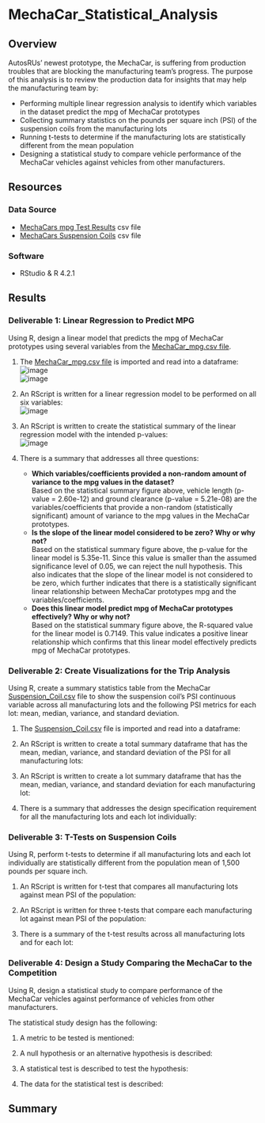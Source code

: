 # MechaCar_Statistical_Analysis

## Overview 
AutosRUs’ newest prototype, the MechaCar, is suffering from production troubles that are blocking the manufacturing team’s progress. The purpose of this analysis is to review the production data for insights that may help the manufacturing team by:
- Performing multiple linear regression analysis to identify which variables in the dataset predict the mpg of MechaCar prototypes
- Collecting summary statistics on the pounds per square inch (PSI) of the suspension coils from the manufacturing lots
- Running t-tests to determine if the manufacturing lots are statistically different from the mean population
- Designing a statistical study to compare vehicle performance of the MechaCar vehicles against vehicles from other manufacturers. 

## Resources
### Data Source 
- [MechaCars mpg Test Results](https://github.com/lkachury/MechaCar_Statistical_Analysis/blob/main/MechaCar_mpg.csv) csv file
- [MechaCars Suspension Coils](https://github.com/lkachury/MechaCar_Statistical_Analysis/blob/main/Suspension_Coil.csv) csv file

### Software
- RStudio & R 4.2.1  


## Results
### Deliverable 1: Linear Regression to Predict MPG
Using R, design a linear model that predicts the mpg of MechaCar prototypes using several variables from the [MechaCar_mpg.csv file](https://github.com/lkachury/MechaCar_Statistical_Analysis/blob/main/MechaCar_mpg.csv). 

1. The [MechaCar_mpg.csv file](https://github.com/lkachury/MechaCar_Statistical_Analysis/blob/main/MechaCar_mpg.csv) is imported and read into a dataframe:
<br /> ![image](https://user-images.githubusercontent.com/108038989/195750388-3e71244c-8710-480e-9878-42bcf695bfe1.png)
<br /> ![image](https://user-images.githubusercontent.com/108038989/195750731-5d504082-ed80-4db4-99c9-be01caff682f.png)

2. An RScript is written for a linear regression model to be performed on all six variables:
<br /> ![image](https://user-images.githubusercontent.com/108038989/195750818-e4e2b1a8-fbb0-4fa4-b598-e69cba8cc33a.png)

3. An RScript is written to create the statistical summary of the linear regression model with the intended p-values:
<br /> ![image](https://user-images.githubusercontent.com/108038989/195750961-559dcfb0-999d-42d2-95b3-2dcae50536a9.png)

4. There is a summary that addresses all three questions:
    - **Which variables/coefficients provided a non-random amount of variance to the mpg values in the dataset?** <br /> Based on the statistical summary figure above, vehicle length (p-value = 2.60e-12) and ground clearance (p-value = 5.21e-08) are the variables/coefficients that provide a non-random (statistically significant) amount of variance to the mpg values in the MechaCar prototypes. 
    - **Is the slope of the linear model considered to be zero? Why or why not?** <br /> Based on the statistical summary figure above, the p-value for the linear model is 5.35e-11. Since this value is smaller than the assumed significance level of 0.05, we can reject the null hypothesis. This also indicates that the slope of the linear model is not considered to be zero, which further indicates that there is a statistically significant linear relationship between MechaCar prototypes mpg and the variables/coefficients.
    - **Does this linear model predict mpg of MechaCar prototypes effectively? Why or why not?** <br /> Based on the statistical summary figure above, the R-squared value for the linear model is 0.7149. This value indicates a positive linear relationship which confirms that this linear model effectively predicts mpg of MechaCar prototypes.

### Deliverable 2: Create Visualizations for the Trip Analysis
Using R, create a summary statistics table from the MechaCar [Suspension_Coil.csv](https://github.com/lkachury/MechaCar_Statistical_Analysis/blob/main/Suspension_Coil.csv) file to show the suspension coil’s PSI continuous variable across all manufacturing lots and the following PSI metrics for each lot: mean, median, variance, and standard deviation.

1. The [Suspension_Coil.csv](https://github.com/lkachury/MechaCar_Statistical_Analysis/blob/main/Suspension_Coil.csv) file is imported and read into a dataframe:

2. An RScript is written to create a total summary dataframe that has the mean, median, variance, and standard deviation of the PSI for all manufacturing lots:

3. An RScript is written to create a lot summary dataframe that has the mean, median, variance, and standard deviation for each manufacturing lot:

4. There is a summary that addresses the design specification requirement for all the manufacturing lots and each lot individually:


### Deliverable 3: T-Tests on Suspension Coils
Using R, perform t-tests to determine if all manufacturing lots and each lot individually are statistically different from the population mean of 1,500 pounds per square inch.

1. An RScript is written for t-test that compares all manufacturing lots against mean PSI of the population:

2. An RScript is written for three t-tests that compare each manufacturing lot against mean PSI of the population:

3. There is a summary of the t-test results across all manufacturing lots and for each lot:

### Deliverable 4: Design a Study Comparing the MechaCar to the Competition
Using R, design a statistical study to compare performance of the MechaCar vehicles against performance of vehicles from other manufacturers.

The statistical study design has the following:
1. A metric to be tested is mentioned:

2. A null hypothesis or an alternative hypothesis is described: 

3. A statistical test is described to test the hypothesis:

4. The data for the statistical test is described: 

## Summary 
